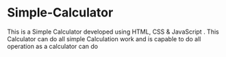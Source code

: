 # Simple-Calculator
This is a Simple Calculator developed using HTML, CSS &amp; JavaScript  . This Calculator can do all simple Calculation work and is capable to do all operation as a calculator can do 
